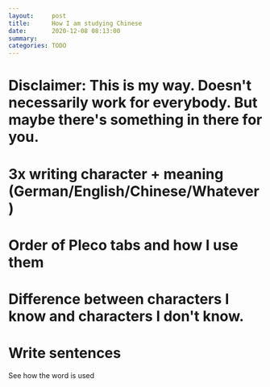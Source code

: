 ```yaml
---
layout:     post
title:      How I am studying Chinese
date:       2020-12-08 08:13:00
summary:    
categories: TODO
---
```

# Disclaimer: This is my way. Doesn't necessarily work for everybody. But maybe there's something in there for you. 

# 3x writing character + meaning (German/English/Chinese/Whatever)

# Order of Pleco tabs and how I use them
# Difference between characters I know and characters I don't know. 
# Write sentences
See how the word is used

